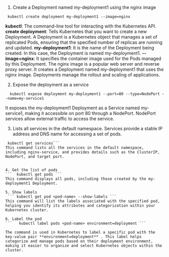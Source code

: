 1. Create a Deployment named my-deployment1 using the nginx image
```
 kubectl create deployment my-deployment1 --image=nginx
``` 
**kubectl**: The command-line tool for interacting with the Kubernetes API.
**create deployment**: Tells Kubernetes that you want to create a new Deployment. A Deployment is a Kubernetes object that manages a set of replicated Pods, ensuring that the specified number of replicas are running and updated.
**my-deployment1**: It is the name of the Deployment being created. In this case, the Deployment is named my-deployment1.
**--image=nginx**: It specifies the container image used for the Pods managed by this Deployment. The nginx image is a popular web server and reverse proxy server.
It creates a Deployment named my-deployment1 that uses the nginx image. Deployments manage the rollout and scaling of applications.

2. Expose the deployment as a service
```
  kubectl expose deployment my-deployment1 --port=80 --type=NodePort --name=my-service1
```
It exposes the my-deployment1 Deployment as a Service named my-service1, making it accessible on port 80 through a NodePort. NodePort services allow external traffic to access the service.

3. Lists all services in the default namespace. Services provide a stable IP address and DNS name for accessing a set of pods.
```
 kubectl get services```
This command lists all the services in the default namespace, including nginx-service, and provides details such as the ClusterIP, NodePort, and target port.


4. Get the list of pods
```  kubectl get pods ```
This command displays all pods, including those created by the my-deployment1 Deployment.

5. Show labels
 ``` kubectl get pod <pod-name> --show-labels ```
This command will list the labels associated with the specified pod, helping you identify its attributes and categorization within your Kubernetes cluster.

6. Label the pod
```   kubectl label pods <pod-name> environment=deployment ```

The command is used in Kubernetes to label a specific pod with the key-value pair **environment=deployment** . This label helps categorize and manage pods based on their deployment environment, making it easier to organize and select Kubernetes objects within the cluster.



